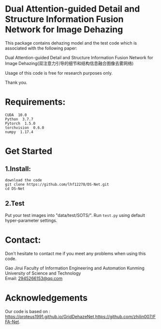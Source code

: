 # Dual Attention-guided Detail and Structure Information Fusion Network for Image Dehazing
This package contains dehazing model and the test code which is associated with the following paper:

Dual Attention-guided Detail and Structure Information Fusion Network for Image Dehazing(双注意力引导的细节和结构信息融合图像去雾网络)

Usage of this code is free for research purposes only.

Thank you.

# Requirements:
    CUDA  10.0
    Python  3.7.7
    Pytorch  1.5.0
    torchvision  0.6.0
    numpy  1.17.4

# Get Started
## 1.Install:
    download the code
    git clone https://github.com/lhf12278/DS-Net.git
    cd DS-Net

## 2.Test
Put your test images into "data/test/SOTS/". Run ```test.py``` using default hyper-parameter settings.

# Contact:
   Don't hesitate to contact me if you meet any problems when using this code.

   Gao Jirui
   Faculty of Information Engineering and Automation
   Kunming University of Science and Technology                                                           
   Email: 2945266153@qq.com

# Acknowledgements
Our code is based on : https://proteus1991.github.io/GridDehazeNet,https://github.com/zhilin007/FFA-Net.
